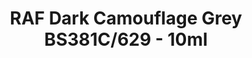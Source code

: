 ---
layout: product
title: "RAF Dark Camouflage Grey BS381C/629 - 10ml"
price: "330" 
desc: "Acrylic Laquer 10mL"
img_path: "/assets/img/RC300.jpg"
brand: "AK "
available: true
special_offer: false
new: false
soon: false
cat: "020000"
subcat: "020200"
subsubcat: "020201"
sifra: "RC300"
popular: false
---